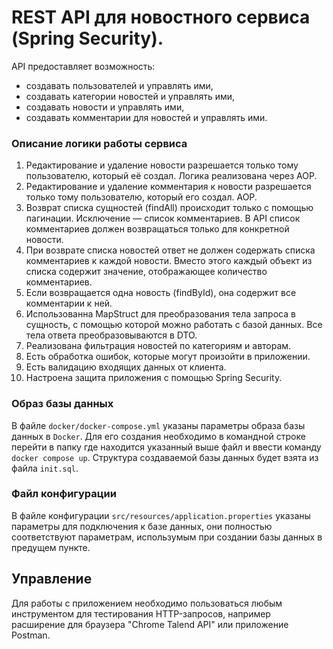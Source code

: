 # REST API для новостного сервиса (Spring Security).

API предоставляет возможность:

* создавать пользователей и управлять ими,
* создавать категории новостей и управлять ими,
* создавать новости и управлять ими,
* создавать комментарии для новостей и управлять ими.

### Описание логики работы сервиса
1. Редактирование и удаление новости разрешается только тому пользователю, который её создал. Логика реализована через AOP.
2. Редактирование и удаление комментария к новости разрешается только тому пользователю, который его создал. AOP.
3. Возврат списка сущностей (findAll) происходит только с помощью пагинации. Исключение — список комментариев. В API список комментариев должен возвращаться только для конкретной новости.
4. При возврате списка новостей ответ не должен содержать списка комментариев к каждой новости. Вместо этого каждый объект из списка содержит значение, отображающее количество комментариев.
5. Если возвращается одна новость (findById), она содержит все комментарии к ней.
6. Использованна MapStruct для преобразования тела запроса в сущность, с помощью которой можно работать с базой данных. Все тела ответа преобразовываются в DTO.
7. Реализована фильтрация новостей по категориям и авторам.
8. Есть обработка ошибок, которые могут произойти в приложении.
9. Есть валидацию входящих данных от клиента.
10. Настроена защита приложения с помощью Spring Security.

### Образ базы данных
В файле `docker/docker-compose.yml` указаны параметры образа базы данных в `Docker`. Для его создания необходимо в
командной строке перейти в папку где находится указанный выше файл и ввести команду `docker compose up`. Структура
создаваемой базы данных будет взята из файла `init.sql`.

### Файл конфигурации
В файле конфигурации `src/resources/application.properties` указаны параметры для подключения к базе данных, они
полностью соответствуют параметрам, использумым при создании базы данных в предущем пункте.

## Управление
Для работы с приложением необходимо пользоваться любым инструментом для тестирования HTTP-запросов, например расширение для браузера "Chrome Talend API" или  приложение Postman.
